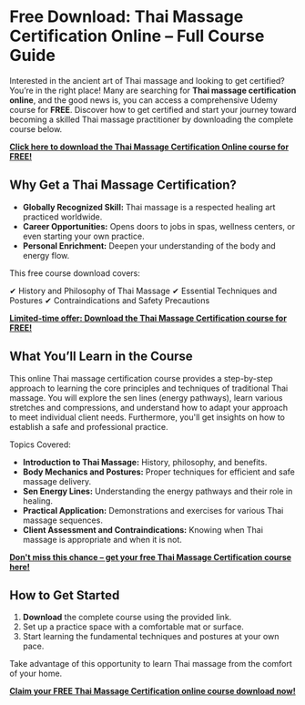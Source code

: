 # Free Download: Thai Massage Certification Online – Full Course Guide

Interested in the ancient art of Thai massage and looking to get certified? You’re in the right place! Many are searching for **Thai massage certification online**, and the good news is, you can access a comprehensive Udemy course for **FREE**. Discover how to get certified and start your journey toward becoming a skilled Thai massage practitioner by downloading the complete course below.

[**Click here to download the Thai Massage Certification Online course for FREE!**](https://udemywork.com/thai-massage-certification-online)

## Why Get a Thai Massage Certification?

*   **Globally Recognized Skill:** Thai massage is a respected healing art practiced worldwide.
*   **Career Opportunities:** Opens doors to jobs in spas, wellness centers, or even starting your own practice.
*   **Personal Enrichment:** Deepen your understanding of the body and energy flow.

This free course download covers:

✔ History and Philosophy of Thai Massage
✔ Essential Techniques and Postures
✔ Contraindications and Safety Precautions

[**Limited-time offer: Download the Thai Massage Certification course for FREE!**](https://udemywork.com/thai-massage-certification-online)

## What You’ll Learn in the Course

This online Thai massage certification course provides a step-by-step approach to learning the core principles and techniques of traditional Thai massage. You will explore the sen lines (energy pathways), learn various stretches and compressions, and understand how to adapt your approach to meet individual client needs. Furthermore, you'll get insights on how to establish a safe and professional practice.

Topics Covered:

*   **Introduction to Thai Massage:** History, philosophy, and benefits.
*   **Body Mechanics and Postures:** Proper techniques for efficient and safe massage delivery.
*   **Sen Energy Lines:** Understanding the energy pathways and their role in healing.
*   **Practical Application:** Demonstrations and exercises for various Thai massage sequences.
*   **Client Assessment and Contraindications:** Knowing when Thai massage is appropriate and when it is not.

[**Don't miss this chance – get your free Thai Massage Certification course here!**](https://udemywork.com/thai-massage-certification-online)

## How to Get Started

1.  **Download** the complete course using the provided link.
2.  Set up a practice space with a comfortable mat or surface.
3.  Start learning the fundamental techniques and postures at your own pace.

Take advantage of this opportunity to learn Thai massage from the comfort of your home.

[**Claim your FREE Thai Massage Certification online course download now!**](https://udemywork.com/thai-massage-certification-online)
